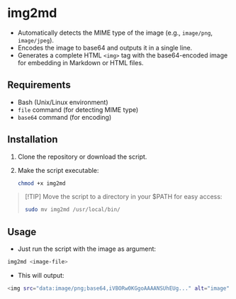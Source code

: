 # img2md
- Automatically detects the MIME type of the image (e.g., `image/png`, `image/jpeg`).
- Encodes the image to base64 and outputs it in a single line.
- Generates a complete HTML `<img>` tag with the base64-encoded image for embedding in Markdown or HTML files.

## Requirements

- Bash (Unix/Linux environment)
- `file` command (for detecting MIME type)
- `base64` command (for encoding)

## Installation

1. Clone the repository or download the script.
2. Make the script executable:

   ```bash
   chmod +x img2md
    ```

> [!TIP] Move the script to a directory in your $PATH for easy access:
> ```sh
> sudo mv img2md /usr/local/bin/
> ```

## Usage
- Just run the script with the image as argument:
```sh
img2md <image-file>
```
- This will output:
```sh
<img src="data:image/png;base64,iVBORw0KGgoAAAANSUhEUg..." alt="image" />
```